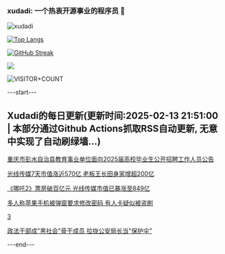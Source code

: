 ### xudadi: 一个热衷开源事业的程序员 👋

![xudadi](https://github-readme-stats-git-masterorgs-github-readme-stats-team.vercel.app/api?username=xudadi)

[![Top Langs](https://github-readme-stats.vercel.app/api/top-langs/?username=xudadi)](https://github.com/anuraghazra/github-readme-stats)

[![GitHub Streak](https://streak-stats.demolab.com?user=xudadi&locale=zh_Hans)](https://git.io/streak-stats)

![](https://raw.githubusercontent.com/xudadi/xudadi/main/assets/github-contribution-grid-snake.svg)

![VISITOR+COUNT](https://komarev.com/ghpvc/?username=xudadi&label=VISITOR+COUNT)


---start---

## Xudadi的每日更新(更新时间:2025-02-13 21:51:00 | 本部分通过Github Actions抓取RSS自动更新, 无意中实现了自动刷绿墙...)

[重庆市彭水自治县教育事业单位面向2025届高校毕业生公开招聘工作人员公告](https://www.gongkaoleida.com/article/2287110)

[光线传媒7天市值涨近570亿 老板王长田身家增超200亿](https://m.163.com/news/article/JOA64DU90512B07B.html)

[《哪吒2》票房破百亿元 光线传媒市值已暴涨至849亿](https://m.163.com/news/article/JOA4HE5O0534A4SC.html)

[多人称苹果手机被弹窗要求修改密码 有人卡疑似被盗刷](https://m.163.com/news/article/JO9N881K053469M5.html)

[3](https://m.163.com/touch/news/sub/domestic)

[政法干部成"黑社会"骨干成员 拉拢公安局长当"保护伞"](https://m.163.com/news/article/JO9TRK530001899O.html)

---end---
